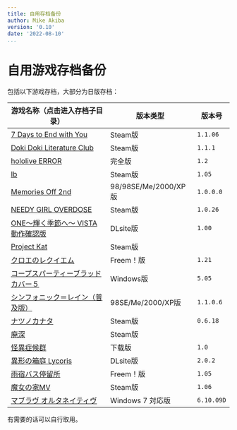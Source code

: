 ```yaml
---
title: 自用存档备份
author: Mike Akiba
version: '0.10'
date: '2022-08-10'
...
```


# 自用游戏存档备份

包括以下游戏存档，大部分为日版存档：

<table>
<thead>
<tr>
<th>游戏名称（点击进入存档子目录）</th>
<th>版本类型</th>
<th>版本号</th>
</tr>
</thead>
<tbody>
<tr>
<td><a href="7%20Days%20to%20End%20with%20You">7 Days to End with You</a></td>
<td>Steam版</td>
<td><code>1.1.06</code></td>
</tr>
<tr>
<td><a href="DDLC-1454445547">Doki Doki Literature Club</a></td>
<td>Steam版</td>
<td><code>1.1.1</code></td>
</tr>
<tr>
<td><a href="hololive%20ERROR">hololive ERROR</a></td>
<td>完全版</td>
<td><code>1.2</code></td>
</tr>
<tr>
<td><a href="Ib">Ib</a></td>
<td>Steam版</td>
<td><code>1.05</code></td>
</tr>
<tr>
<td><a href="MemoOff2nd">Memories Off 2nd</a></td>
<td>98/98SE/Me/2000/XP版</td>
<td><code>1.0.0.0</code></td>
</tr>
<tr>
<td><a href="NEEDY%20GIRL%20OVERDOSE">NEEDY GIRL OVERDOSE</a></td>
<td>Steam版</td>
<td><code>1.0.26</code></td>
</tr>
<tr>
<td><a href="ONE_FV">ONE～輝く季節へ～ VISTA動作確認版</a></td>
<td>DLsite版</td>
<td><code>1.00</code></td>
</tr>
<tr>
<td><a href="ProjectKat">Project Kat</a></td>
<td>Steam版</td>
<td></td>
</tr>
<tr>
<td><a href="cloe">クロエのレクイエム</a></td>
<td>Freem！版</td>
<td><code>1.21</code></td>
</tr>
<tr>
<td><a href="CorpsePartyBC_5">コープスパーティーブラッドカバー５</a></td>
<td>Windows版</td>
<td><code>5.05</code></td>
</tr>
<tr>
<td><a href="SRVE">シンフォニック＝レイン（普及版）</a></td>
<td>98SE/Me/2000/XP版</td>
<td><code>1.1.0.6</code></td>
</tr>
<tr>
<td><a href="natsuno-kanata">ナツノカナタ</a></td>
<td>Steam版</td>
<td><code>0.6.18</code></td>
</tr>
<tr>
<td><a href="haishin">廃深</a></td>
<td>Steam版</td>
<td></td>
</tr>
<tr>
<td><a href="%E6%80%AA%E7%95%B0%E7%97%87%E5%80%99%E7%BE%A4">怪異症候群</a></td>
<td>下载版</td>
<td><code>1.0</code></td>
</tr>
<tr>
<td><a href="%E7%95%B0%E5%BD%A2%E3%81%AE%E7%AE%B1%E5%BA%AD%20Lycoris">異形の箱庭 Lycoris</a></td>
<td>DLsite版</td>
<td><code>2.0.2</code></td>
</tr>
<tr>
<td><a href="abt">雨宿バス停留所</a></td>
<td>Freem！版</td>
<td><code>1.05</code></td>
</tr>
<tr>
<td><a href="%E9%AD%94%E5%A5%B3%E3%81%AE%E5%AE%B6MV">魔女の家MV</a></td>
<td>Steam版</td>
<td><code>1.06</code></td>
</tr>
<tr>
<td><a href="%E3%83%9E%E3%83%96%E3%83%A9%E3%83%B4%E3%82%AA%E3%83%AB%E3%82%BF%E3%83%8D%E3%82%A4%E3%83%86%E3%82%A3%E3%83%B4Latest">マブラヴ オルタネイティヴ</a></td>
<td>Windows 7 対応版</td>
<td><code>6.10.09D</code></td>
</tr>
</tbody>
</table>

<!-- | [NOeSIS-嘘を吐いた記憶の物語-](Noesis01) | Freem！版 | `1.11` | -->

有需要的话可以自行取用。

